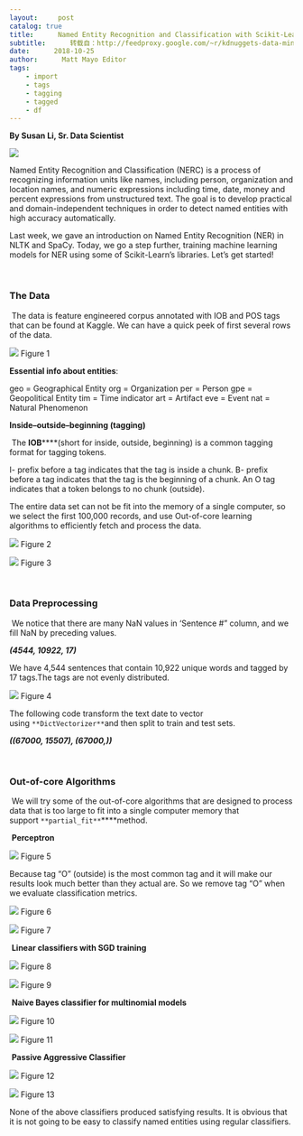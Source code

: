 ```yaml
---
layout:     post
catalog: true
title:      Named Entity Recognition and Classification with Scikit-Learn
subtitle:      转载自：http://feedproxy.google.com/~r/kdnuggets-data-mining-analytics/~3/PKujRIkZbi4/named-entity-recognition-classification-scikit-learn.html
date:      2018-10-25
author:      Matt Mayo Editor
tags:
    - import
    - tags
    - tagging
    - tagged
    - df
---
```


**By Susan Li, Sr. Data Scientist**

![](https://cdn-images-1.medium.com/max/2000/1*7DkqpU3E-E9yknyw9c7vCQ.png)


Named Entity Recognition and Classification (NERC) is a process of recognizing information units like names, including person, organization and location names, and numeric expressions including time, date, money and percent expressions from unstructured text. The goal is to develop practical and domain-independent techniques in order to detect named entities with high accuracy automatically.

Last week, we gave an introduction on Named Entity Recognition (NER) in NLTK and SpaCy. Today, we go a step further, training machine learning models for NER using some of Scikit-Learn’s libraries. Let’s get started!

 

### The Data

 The data is feature engineered corpus annotated with IOB and POS tags that can be found at Kaggle. We can have a quick peek of first several rows of the data.

![](https://cdn-images-1.medium.com/max/800/1*bP_mN9GaZ-6J1ssmpzdzzQ.png)
Figure 1

**Essential info about entities**:

geo = Geographical Entity
org = Organization
per = Person
gpe = Geopolitical Entity
tim = Time indicator
art = Artifact
eve = Event
nat = Natural Phenomenon

**Inside–outside–beginning (tagging)**

 The **IOB******(short for inside, outside, beginning) is a common tagging format for tagging tokens.

I- prefix before a tag indicates that the tag is inside a chunk.
B- prefix before a tag indicates that the tag is the beginning of a chunk.
An O tag indicates that a token belongs to no chunk (outside).



The entire data set can not be fit into the memory of a single computer, so we select the first 100,000 records, and use Out-of-core learning algorithms to efficiently fetch and process the data.



![](https://cdn-images-1.medium.com/max/800/1*FdxVbqcoy-dON4HFfLScOQ.png)
Figure 2



![](https://cdn-images-1.medium.com/max/800/1*dkcB-H4CBQUknbhovFOGag.png)
Figure 3

 

### Data Preprocessing

 We notice that there are many NaN values in ‘Sentence #” column, and we fill NaN by preceding values.



***(4544, 10922, 17)***

We have 4,544 sentences that contain 10,922 unique words and tagged by 17 tags.The tags are not evenly distributed.



![](https://cdn-images-1.medium.com/max/800/1*kEpRnRueEzEQ5-P_uYZdtQ.png)
Figure 4

The following code transform the text date to vector using `**DictVectorizer**`and then split to train and test sets.



***((67000, 15507), (67000,))***

 

### Out-of-core Algorithms

 We will try some of the out-of-core algorithms that are designed to process data that is too large to fit into a single computer memory that support `**partial_fit**`****method.

 **Perceptron**



![](https://cdn-images-1.medium.com/max/800/1*X-BsapLE5QgedbIFoYne1g.png)
Figure 5

Because tag “O” (outside) is the most common tag and it will make our results look much better than they actual are. So we remove tag “O” when we evaluate classification metrics.



![](https://cdn-images-1.medium.com/max/800/1*jxZjucMMkKKvz7mye0As7A.png)
Figure 6



![](https://cdn-images-1.medium.com/max/800/1*DyeL0kaJ-O0c7iX54om5AA.png)
Figure 7

 **Linear classifiers with SGD training**



![](https://cdn-images-1.medium.com/max/800/1*kJ5hYVmwLUcGiaHi_1bqaQ.png)
Figure 8



![](https://cdn-images-1.medium.com/max/800/1*eDO2n25b88qY9sumhcOdiQ.png)
Figure 9

 **Naive Bayes classifier for multinomial models**



![](https://cdn-images-1.medium.com/max/800/1*yQTsXhQPGws1w9_Mqa8WCw.png)
Figure 10



![](https://cdn-images-1.medium.com/max/800/1*W6F7y5n7_344HT8kUYFr4g.png)
Figure 11

 **Passive Aggressive Classifier**



![](https://cdn-images-1.medium.com/max/800/1*CXi2Vvlr_yZCY9YobXhkIg.png)
Figure 12



![](https://cdn-images-1.medium.com/max/800/1*67Hb_9LYoLgSFk_fRJ7kqQ.png)
Figure 13

None of the above classifiers produced satisfying results. It is obvious that it is not going to be easy to classify named entities using regular classifiers.
